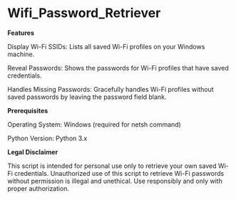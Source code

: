 # Wifi_Password_Retriever

**Features**

Display Wi-Fi SSIDs: Lists all saved Wi-Fi profiles on your Windows machine.

Reveal Passwords: Shows the passwords for Wi-Fi profiles that have saved credentials.

Handles Missing Passwords: Gracefully handles Wi-Fi profiles without saved passwords by leaving the password field blank.

**Prerequisites**

Operating System: Windows (required for netsh command)

Python Version: Python 3.x


**Legal Disclaimer**

This script is intended for personal use only to retrieve your own saved Wi-Fi credentials. Unauthorized use of this script to retrieve Wi-Fi passwords without permission is illegal and unethical. Use responsibly and only with proper authorization.
